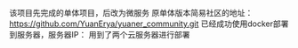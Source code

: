 该项目先完成的单体项目，后改为微服务
原单体版本简易社区的地址：https://github.com/YuanErya/yuaner_community.git
已经成功使用docker部署到服务器，服务器IP：
用到了两个云服务器进行部署